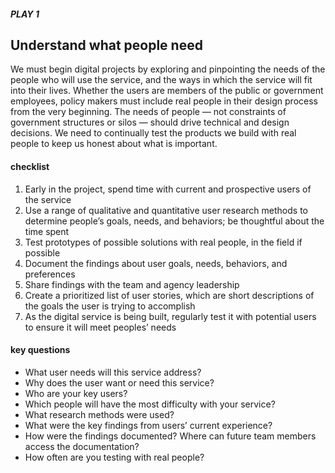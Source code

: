 ##### PLAY 1

## Understand what people need

We must begin digital projects by exploring and pinpointing the needs of the people who will use the service, and the ways in which the service will fit into their lives. Whether the users are members of the public or government employees, policy makers must include real people in their design process from the very beginning. The needs of people — not constraints of government structures or silos — should drive technical and design decisions. We need to continually test the products we build with real people to keep us honest about what is important.

#### checklist
1. Early in the project, spend time with current and prospective users of the service 
2. Use a range of qualitative and quantitative user research methods to determine people’s goals, needs, and behaviors; be thoughtful about the time spent 
3. Test prototypes of possible solutions with real people, in the field if possible
4. Document the findings about user goals, needs, behaviors, and preferences
5. Share findings with the team and agency leadership
6. Create a prioritized list of user stories, which are short descriptions of the goals the user is trying to accomplish
7. As the digital service is being built, regularly test it with potential users to ensure it will meet peoples’ needs 

#### key questions
- What user needs will this service address?
- Why does the user want or need this service? 
- Who are your key users?
- Which people will have the most difficulty with your service?
- What research methods were used?
- What were the key findings from users’ current experience?
- How were the findings documented? Where can future team members access the documentation?
- How often are you testing with real people?
